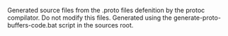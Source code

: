 Generated source files from the .proto files defenition by the protoc compilator.
Do not modify this files.
Generated using the generate-proto-buffers-code.bat script in the sources root.